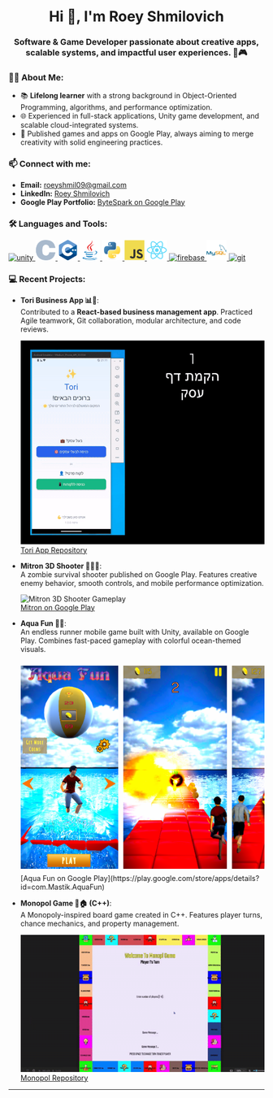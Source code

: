 <h1 align="center">Hi 👋, I'm Roey Shmilovich</h1>

<h3 align="center">Software & Game Developer passionate about creative apps, scalable systems, and impactful user experiences. 🚀🎮</h3>

<h3 align="left">🧑‍💻 About Me:</h3>

<ul>
  <li>📚 <strong>Lifelong learner</strong> with a strong background in Object-Oriented Programming, algorithms, and performance optimization.</li>
  <li>🌐 Experienced in full-stack applications, Unity game development, and scalable cloud-integrated systems.</li>
  <li>🚀 Published games and apps on Google Play, always aiming to merge creativity with solid engineering practices.</li>
</ul>


<h3 align="left">📫 Connect with me:</h3>

- **Email:** roeyshmil09@gmail.com  
- **LinkedIn:** [Roey Shmilovich](https://www.linkedin.com/in/roey-shmilo/)  
- **Google Play Portfolio:** [ByteSpark on Google Play](https://play.google.com/store/apps/developer?id=ByteSpark)  

<h3 align="left">🛠️ Languages and Tools:</h3>
<p align="left">
<a href="https://unity.com/" target="_blank" rel="noreferrer"> <img src="https://cdn.worldvectorlogo.com/logos/unity-69.svg" alt="unity" width="40" height="40"/> </a>
<a href="https://www.cprogramming.com/" target="_blank" rel="noreferrer"> <img src="https://raw.githubusercontent.com/devicons/devicon/master/icons/c/c-original.svg" alt="c" width="40" height="40"/> </a>
<a href="https://www.w3schools.com/cpp/" target="_blank" rel="noreferrer"> <img src="https://raw.githubusercontent.com/devicons/devicon/master/icons/cplusplus/cplusplus-original.svg" alt="cplusplus" width="40" height="40"/> </a>
<a href="https://www.java.com" target="_blank" rel="noreferrer"> <img src="https://raw.githubusercontent.com/devicons/devicon/master/icons/java/java-original.svg" alt="java" width="40" height="40"/> </a>
<a href="https://www.python.org" target="_blank" rel="noreferrer"> <img src="https://raw.githubusercontent.com/devicons/devicon/master/icons/python/python-original.svg" alt="python" width="40" height="40"/> </a>
<a href="https://developer.mozilla.org/en-US/docs/Web/JavaScript" target="_blank" rel="noreferrer"> <img src="https://raw.githubusercontent.com/devicons/devicon/master/icons/javascript/javascript-original.svg" alt="javascript" width="40" height="40"/> </a>
<a href="https://react.dev/" target="_blank" rel="noreferrer"> <img src="https://raw.githubusercontent.com/devicons/devicon/master/icons/react/react-original.svg" alt="react" width="40" height="40"/> </a>
<a href="https://firebase.google.com/" target="_blank" rel="noreferrer"> <img src="https://www.vectorlogo.zone/logos/firebase/firebase-icon.svg" alt="firebase" width="40" height="40"/> </a>
<a href="https://www.mysql.com/" target="_blank" rel="noreferrer"> <img src="https://raw.githubusercontent.com/devicons/devicon/master/icons/mysql/mysql-original-wordmark.svg" alt="mysql" width="40" height="40"/> </a>
<a href="https://git-scm.com/" target="_blank" rel="noreferrer"> <img src="https://www.vectorlogo.zone/logos/git-scm/git-scm-icon.svg" alt="git" width="40" height="40"/> </a>
</p>

<h3 align="left">💻 Recent Projects:</h3>

- **Tori Business App 📊💼**:  
  Contributed to a **React-based business management app**. Practiced Agile teamwork, Git collaboration, modular architecture, and code reviews.  
  
  ![Tori App Demo](ToriApp.gif)  
  [Tori App Repository](https://github.com/RoeYeoR/Tori)

- **Mitron 3D Shooter 🧟‍♂️🔫**:  
  A zombie survival shooter published on Google Play. Features creative enemy behavior, smooth controls, and mobile performance optimization.  
  
  ![Mitron 3D Shooter Gameplay](Mitron3DShooting.gif)  
  [Mitron on Google Play](https://play.google.com/store/apps/details?id=com.mastik.mitron)

- **Aqua Fun 🌊🐠**:  
  An endless runner mobile game built with Unity, available on Google Play. Combines fast-paced gameplay with colorful ocean-themed visuals.  
  
  <div style="display: flex; gap: 10px; overflow-x: auto; padding: 10px 0;">
    <img src="2.png" height="400"/>
    <img src="3.png" height="400"/>
    <img src="4.png" height="400"/>
    <img src="6.png" height="400"/>
    <img src="7.png" height="400"/>
  </div>
  [Aqua Fun on Google Play](https://play.google.com/store/apps/details?id=com.Mastik.AquaFun)

- **Monopol Game 🎲🏠 (C++)**:  
  A Monopoly-inspired board game created in C++. Features player turns, chance mechanics, and property management.  
  
  ![Monopol Game Demo](MonopolGame.gif)  
  [Monopol Repository](https://github.com/RoeYeoR/Monopol_Game)

---



